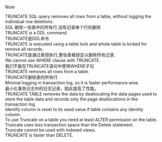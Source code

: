 
> [!NOTE]
> TRUNCATE 
  SQL query removes all rows from a table, without logging the individual row deletions.     
  SQL 删除一张表中的所有行,没有记录单个行的删除       
  TRUNCATE is a DDL command     
  TRUNCATE是DDL命令      
  TRUNCATE is executed using a table lock and whole table is locked for remove all records.     
  TRUNCATE是通过表锁执行,整张表被锁定以删除所有记录.      
  We cannot use WHERE clause with TRUNCATE.     
  我们不能在TRUNCATE语句中使用WHERE子句     
  TRUNCATE removes all rows from a table.   
  TRUNCATE删除表的所有行     
  Minimal logging in transaction log, so it is faster performance wise.     
  最小化事务日志中的日志记录，因此提高了性能。    
  TRUNCATE TABLE removes the data by deallocating the data pages used to store the table data and
  records only the page deallocations in the transaction log.   
  Identify column is reset to its seed value if table contains any identity column.     
  To use Truncate on a table you need at least ALTER permission on the table.     
  Truncate uses less transaction space than the Delete statement.     
  Truncate cannot be used with indexed views.     
  TRUNCATE is faster than DELETE.     
